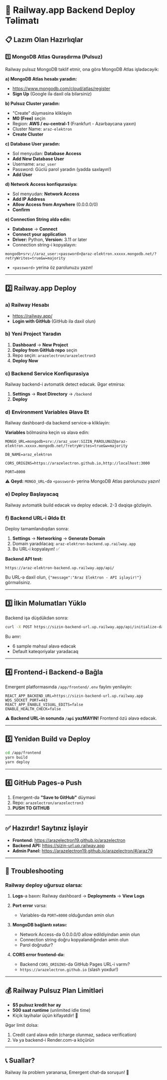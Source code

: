 # 🚂 Railway.app Backend Deploy Təlimatı

## 📋 Lazım Olan Hazırlıqlar

### 1️⃣ MongoDB Atlas Quraşdırma (Pulsuz)

Railway pulsuz MongoDB təklif etmir, ona görə MongoDB Atlas işlədəcəyik:

**a) MongoDB Atlas hesabı yaradın:**
- https://www.mongodb.com/cloud/atlas/register
- **Sign Up** (Google ilə daxil ola bilərsiniz)

**b) Pulsuz Cluster yaradın:**
- "Create" düyməsinə klikləyin
- **M0 (Free)** seçin
- Region: **AWS / eu-central-1** (Frankfurt - Azərbaycana yaxın)
- Cluster Name: `araz-elektron`
- **Create Cluster**

**c) Database User yaradın:**
- Sol menyudan: **Database Access**
- **Add New Database User**
- Username: `araz_user`
- Password: Güclü parol yaradın (yadda saxlayın!)
- **Add User**

**d) Network Access konfiqurasiya:**
- Sol menyudan: **Network Access**
- **Add IP Address**
- **Allow Access from Anywhere** (0.0.0.0/0)
- **Confirm**

**e) Connection String əldə edin:**
- **Database** → **Connect**
- **Connect your application**
- **Driver:** Python, **Version:** 3.11 or later
- Connection string-i kopyalayın:
```
mongodb+srv://araz_user:<password>@araz-elektron.xxxxx.mongodb.net/?retryWrites=true&w=majority
```
- `<password>` yerinə öz parolunuzu yazın!

---

## 2️⃣ Railway.app Deploy

### a) Railway Hesabı
- https://railway.app/
- **Login with GitHub** (GitHub ilə daxil olun)

### b) Yeni Project Yaradın
1. **Dashboard** → **New Project**
2. **Deploy from GitHub repo** seçin
3. Repo seçin: `arazelectron/arazelectron3`
4. **Deploy Now**

### c) Backend Service Konfiqurasiya

Railway backend-i avtomatik detect edəcək. Əgər etmirsə:

1. **Settings** → **Root Directory** → `/backend`
2. **Deploy**

### d) Environment Variables Əlavə Et

Railway dashboard-da backend service-ə klikləyin:

**Variables** bölməsinə keçin və əlavə edin:

```env
MONGO_URL=mongodb+srv://araz_user:SIZIN_PAROLUNUZ@araz-elektron.xxxxx.mongodb.net/?retryWrites=true&w=majority

DB_NAME=araz_elektron

CORS_ORIGINS=https://arazelectron.github.io,http://localhost:3000

PORT=8000
```

⚠️ **Qeyd:** `MONGO_URL`-də `<password>` yerinə MongoDB Atlas parolunuzu yazın!

### e) Deploy Başlayacaq

Railway avtomatik build edəcək və deploy edəcək. 2-3 dəqiqə gözləyin.

### f) Backend URL-i Əldə Et

Deploy tamamlandıqdan sonra:
1. **Settings** → **Networking** → **Generate Domain**
2. Domain yaradılacaq: `araz-elektron-backend.up.railway.app`
3. Bu URL-i kopyalayın! ✅

**Backend API test:**
```
https://araz-elektron-backend.up.railway.app/api/
```
Bu URL-ə daxil olun, `{"message":"Araz Elektron - API işləyir!"}` görməlisiniz.

---

## 3️⃣ İlkin Məlumatları Yüklə

Backend işə düşdükdən sonra:

```bash
curl -X POST https://sizin-backend-url.up.railway.app/api/initialize-data
```

Bu əmr:
- 6 sample məhsul əlavə edəcək
- Default kateqoriyalar yaradacaq

---

## 4️⃣ Frontend-i Backend-ə Bağla

Emergent platformasında `/app/frontend/.env` faylını yeniləyin:

```env
REACT_APP_BACKEND_URL=https://sizin-backend-url.up.railway.app
WDS_SOCKET_PORT=443
REACT_APP_ENABLE_VISUAL_EDITS=false
ENABLE_HEALTH_CHECK=false
```

⚠️ **Backend URL-in sonunda `/api` yazMAYIN!** Frontend özü əlavə edəcək.

---

## 5️⃣ Yenidən Build və Deploy

```bash
cd /app/frontend
yarn build
yarn deploy
```

---

## 6️⃣ GitHub Pages-ə Push

1. Emergent-də **"Save to GitHub"** düyməsi
2. Repo: `arazelectron/arazelectron3`
3. **PUSH TO GITHUB**

---

## ✅ Hazırdır! Saytınız İşləyir

- **Frontend:** https://arazelectron19.github.io/arazelectron
- **Backend API:** https://sizin-url.up.railway.app
- **Admin Panel:** https://arazelectron19.github.io/arazelectron/#/araz79

---

## 🔧 Troubleshooting

### Railway deploy uğursuz olarsa:

1. **Logs**-a baxın: Railway dashboard → **Deployments** → **View Logs**

2. **Port error** varsa:
   - Variables-da `PORT=8000` olduğundan əmin olun

3. **MongoDB bağlantı xətası:**
   - Network Access-də 0.0.0.0/0 allow edildiyindən əmin olun
   - Connection string doğru kopyalandığından əmin olun
   - Parol doğrudur?

4. **CORS error frontend-də:**
   - Backend `CORS_ORIGINS`-də GitHub Pages URL-i varmı?
   - `https://arazelectron.github.io` (slash yoxdur!)

---

## 💰 Railway Pulsuz Plan Limitləri

- **$5 pulsuz kredit hər ay**
- **500 saat runtime** (unlimited idle time)
- Kiçik layihələr üçün kifayətdir! 🎉

Əgər limit dolsa:
1. Credit card əlavə edin (charge olunmaz, sadəcə verification)
2. Və ya backend-i Render.com-a köçürün

---

## 📞 Suallar?

Railway ilə problem yaranarsa, Emergent chat-də soruşun! 💬
